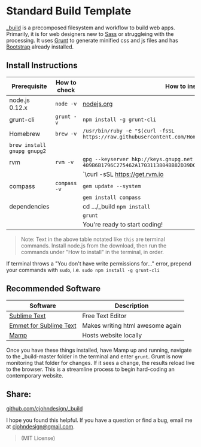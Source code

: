 # Standard Build Template

[_build](https://github.com/cjohndesign/_build) is a precomposed filesystem and workflow to build web apps. Primarily, it is for web designers new to [Sass](http://sass-lang.com/) or struggleing with the processing. It uses [Grunt](http://gruntjs.com/) to generate minified css and js files and has [Bootstrap](http://getbootstrap.com/) already installed. 

## Install Instructions

| Prerequisite    | How to check | How to install
| --------------- | ------------ | ------------- |
| node.js 0.12.x  | `node -v`    | [nodejs.org](http://nodejs.org/) |
| grunt-cli 	  | `grunt -v`   | `npm install -g grunt-cli` |
| Homebrew 	  | `brew -v`   | `/usr/bin/ruby -e "$(curl -fsSL https://raw.githubusercontent.com/Homebrew/install/master/install)"`
`brew install gnupg gnupg2` |
| rvm			  | `rvm -v`   	 | `gpg --keyserver hkp://keys.gnupg.net --recv-keys 409B6B1796C275462A1703113804BB82D39DC0E3` |
| 				  | 		   	 | `\curl -sSL https://get.rvm.io | bash -s stable` |
| compass		  | `compass -v` | `gem update --system` |
| 				  | 		   	 | `gem install compass` |
| dependencies		  |   | cd .../_build `npm install` |
| 				  | 		   	 | `grunt` |
| 				  | 		   	 | You're ready to start coding! |

> Note: Text in the above table notated like `this` are terminal commands. Install node.js from the download, then run the commands under "How to install" in the terminal, in order. 

If terminal throws a "You don't have write permissions for..." error, prepend your commands with `sudo`, i.e. `sudo npm install -g grunt-cli`

## Recommended Software

| Software																| Description 					   |
| --------------------------------------------------------------------- | -------------------------------- |
| [Sublime Text](http://www.sublimetext.com/) 							| Free Text Editor			       |
| [Emmet for Sublime Text](https://github.com/sergeche/emmet-sublime)	| Makes writing html awesome again |
| [Mamp](https://www.mamp.info/)				  						| Hosts website locally

Once you have these things installed, have Mamp up and running, navigate to the _build-master folder in the terminal and enter `grunt`. Grunt is now monitoring that folder for changes. If it sees a change, the results reload live to the browser. This is a streamline process to begin hard-coding an contemporary website. 

## Share:
[github.com/cjohndesign/_build](https://github.com/cjohndesign/_build)

I hope you found this helpful. If you have a question or find a bug, email me at cjohndesign@gmail.com.

> (MIT License)